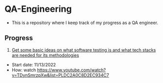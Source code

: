 # QA-Engineering
- This is a repository where I keep track of my progress as a QA engineer. 

## Progress
1. [Get some basic ideas on what software testing is and what tech stacks are needed for its methodologies](https://github.com/CaseyKim-01/QA-Engineering/blob/main/Guru99%20QA%20Basics)
- Start date: 11/13/2022
- How: watch https://www.youtube.com/watch?v=TDynSmrzpXw&list=PLDC2A0C8D2EC934C7 


